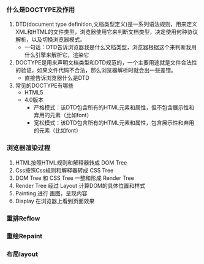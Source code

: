 ### 什么是DOCTYPE及作用
1. DTD(document type definition,文档类型定义)是一系列语法规则，用来定义XML和HTML的文件类型，浏览器使用它来判断文档类型，决定使用何种协议解析，以及切换浏览器模式。
    - 一句话：DTD告诉浏览器我是什么文档类型，浏览器根据这个来判断我用什么引擎来解析它，渲染它
2. DOCTYPE是用来声明文档类型和DTD规范的，一个主要用途就是文件合法性的验证，如果文件代码不合法，那么浏览器解析时就会出一些差错。
    - 直接告诉浏览器什么是DTD
3. 常见的DOCTYPE有哪些
    - HTML5   <!DOCTYPE html>
    - 4.0版本
        - 严格模式：该DTD包含所有的HTML元素和属性，但不包含展示性和弃用的元素（比如font）
        - 宽松模式：该DTD包含所有的HTML元素和属性，包含展示性和弃用的元素（比如font）

### 浏览器渲染过程
1. HTML按照HTML规则和解释器转成 DOM Tree
2. Css按照Css规则和解释器转成 CSS Tree
3. DOM Tree 和 CSS Tree 一整和形成 Render Tree
4. Render Tree 经过 Layout 计算DOM的具体位置和样式
5. Painting 进行 画图，呈现内容
6. Display 在浏览器上看到页面效果 

### 重排Reflow
### 重绘Repaint
### 布局layout



